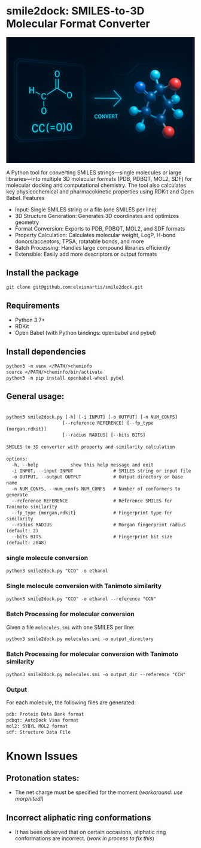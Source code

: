 # smile2dock: SMILES-to-3D Molecular Format Converter
 ![image](smile2dock.png)
 
A Python tool for converting SMILES strings—single molecules or large libraries—into multiple 3D molecular formats (PDB, PDBQT, MOL2, SDF) for molecular docking and computational chemistry. The tool also calculates key physicochemical and pharmacokinetic properties using RDKit and Open Babel.
Features
- Input: Single SMILES string or a file (one SMILES per line)
- 3D Structure Generation: Generates 3D coordinates and optimizes geometry
- Format Conversion: Exports to PDB, PDBQT, MOL2, and SDF formats
- Property Calculation: Calculates molecular weight, LogP, H-bond donors/acceptors, TPSA, rotatable bonds, and more
- Batch Processing: Handles large compound libraries efficiently
- Extensible: Easily add more descriptors or output formats

## Install the package

```
git clone git@github.com:elvismartis/smile2dock.git
```

## Requirements
- Python 3.7+
- RDKit
- Open Babel (with Python bindings: openbabel and pybel)

## Install dependencies
 ```
python3 -m venv </PATH/>cheminfo
source </PATH/>cheminfo/bin/activate
python3 -m pip install openbabel-wheel pybel
```

## General usage:
```

python3 smile2dock.py [-h] [-i INPUT] [-o OUTPUT] [-n NUM_CONFS]
                     [--reference REFERENCE] [--fp_type {morgan,rdkit}]
                     [--radius RADIUS] [--bits BITS]

SMILES to 3D converter with property and similarity calculation

options:
  -h, --help            show this help message and exit
  -i INPUT, --input INPUT               # SMILES string or input file
  -o OUTPUT, --output OUTPUT            # Output directory or base name
  -n NUM_CONFS, --num_confs NUM_CONFS   # Number of conformers to generate
  --reference REFERENCE                 # Reference SMILES for Tanimoto similarity
  --fp_type {morgan,rdkit}              # Fingerprint type for similarity
  --radius RADIUS                       # Morgan fingerprint radius (default: 2)
  --bits BITS                           # Fingerprint bit size (default: 2048)
```

### single molecule conversion

```
python3 smile2dock.py "CCO" -o ethanol
```
### Single molecule conversion with Tanimoto similarity
```
python3 smile2dock.py "CCO" -o ethanol --reference "CCN"
```

### Batch Processing for molecular conversion
Given a file `molecules.smi` with one SMILES per line:
```
python3 smile2dock.py molecules.smi -o output_directory
```

### Batch Processing for molecular conversion with Tanimoto similarity
```
python3 smile2dock.py molecules.smi -o output_dir --reference "CCN"
```

### Output
For each molecule, the following files are generated:
```
pdb: Protein Data Bank format
pdbqt: AutoDock Vina format
mol2: SYBYL MOL2 format
sdf: Structure Data File
```

# Known Issues
## Protonation states: 
- The net charge must be specified for the moment (*workaround: use morphitedl*)

## Incorrect aliphatic ring conformations
- It has been observed that on certain occasions, aliphatic ring conformations are incorrect. (*work in process to fix this*)

